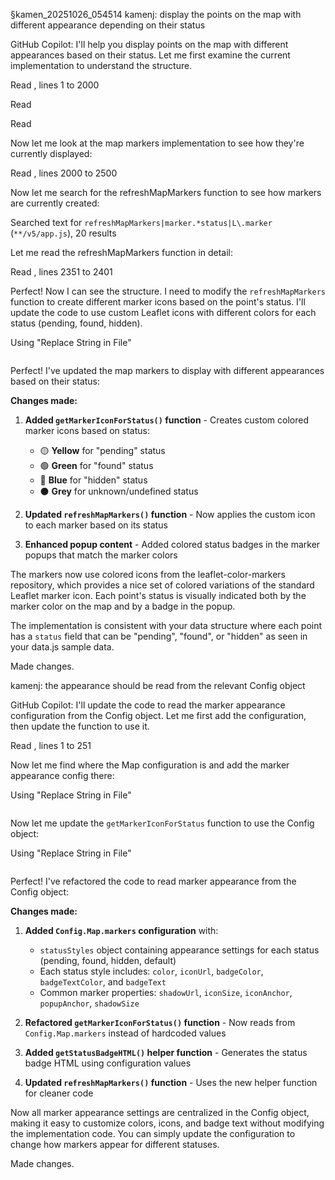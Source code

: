 §kamen_20251026_054514
kamenj: display the points on the map with different appearance depending on their status

GitHub Copilot: I'll help you display points on the map with different appearances based on their status. Let me first examine the current implementation to understand the structure. 

Read [](file:///c%3A/my.desktop/projects/.mind.maps/main/software/dani/maps/tests/html/FindCoins/SimpleLoginSite/v5/app.js#1-1), lines 1 to 2000

Read [](file:///c%3A/my.desktop/projects/.mind.maps/main/software/dani/maps/tests/html/FindCoins/SimpleLoginSite/v5/data.js)

Read [](file:///c%3A/my.desktop/projects/.mind.maps/main/software/dani/maps/tests/html/FindCoins/SimpleLoginSite/v5/index.html)

Now let me look at the map markers implementation to see how they're currently displayed: 

Read [](file:///c%3A/my.desktop/projects/.mind.maps/main/software/dani/maps/tests/html/FindCoins/SimpleLoginSite/v5/app.js#2000-2000), lines 2000 to 2500

Now let me search for the refreshMapMarkers function to see how markers are currently created: 

Searched text for `refreshMapMarkers|marker.*status|L\.marker` (`**/v5/app.js`), 20 results

Let me read the refreshMapMarkers function in detail: 

Read [](file:///c%3A/my.desktop/projects/.mind.maps/main/software/dani/maps/tests/html/FindCoins/SimpleLoginSite/v5/app.js#2351-2351), lines 2351 to 2401

Perfect! Now I can see the structure. I need to modify the `refreshMapMarkers` function to create different marker icons based on the point's status. I'll update the code to use custom Leaflet icons with different colors for each status (pending, found, hidden). 

Using "Replace String in File"


```

```
Perfect! I've updated the map markers to display with different appearances based on their status:

**Changes made:**

1. **Added `getMarkerIconForStatus()` function** - Creates custom colored marker icons based on status:
   - 🟡 **Yellow** for "pending" status
   - 🟢 **Green** for "found" status
   - 🔵 **Blue** for "hidden" status
   - ⚫ **Grey** for unknown/undefined status

2. **Updated `refreshMapMarkers()` function** - Now applies the custom icon to each marker based on its status

3. **Enhanced popup content** - Added colored status badges in the marker popups that match the marker colors

The markers now use colored icons from the leaflet-color-markers repository, which provides a nice set of colored variations of the standard Leaflet marker icon. Each point's status is visually indicated both by the marker color on the map and by a badge in the popup.

The implementation is consistent with your data structure where each point has a `status` field that can be "pending", "found", or "hidden" as seen in your data.js sample data.

Made changes.

kamenj: the appearance should be read from the relevant Config object

GitHub Copilot: I'll update the code to read the marker appearance configuration from the Config object. Let me first add the configuration, then update the function to use it. 

Read [](file:///c%3A/my.desktop/projects/.mind.maps/main/software/dani/maps/tests/html/FindCoins/SimpleLoginSite/v5/app.js#1-1), lines 1 to 251

Now let me find where the Map configuration is and add the marker appearance config there: 

Using "Replace String in File"


```

```
Now let me update the `getMarkerIconForStatus` function to use the Config object: 

Using "Replace String in File"


```

```
Perfect! I've refactored the code to read marker appearance from the Config object:

**Changes made:**

1. **Added `Config.Map.markers` configuration** with:
   - `statusStyles` object containing appearance settings for each status (pending, found, hidden, default)
   - Each status style includes: `color`, `iconUrl`, `badgeColor`, `badgeTextColor`, and `badgeText`
   - Common marker properties: `shadowUrl`, `iconSize`, `iconAnchor`, `popupAnchor`, `shadowSize`

2. **Refactored `getMarkerIconForStatus()` function** - Now reads from `Config.Map.markers` instead of hardcoded values

3. **Added `getStatusBadgeHTML()` helper function** - Generates the status badge HTML using configuration values

4. **Updated `refreshMapMarkers()` function** - Uses the new helper function for cleaner code

Now all marker appearance settings are centralized in the Config object, making it easy to customize colors, icons, and badge text without modifying the implementation code. You can simply update the configuration to change how markers appear for different statuses.

Made changes.